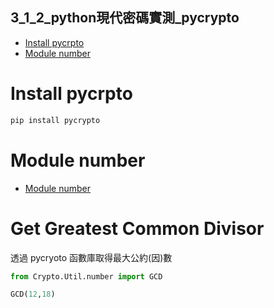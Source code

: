 ## 3_1_2_python現代密碼實測_pycrypto
- [Install pycrpto]()
- [Module number]()
# Install pycrpto
```python
pip install pycrypto
```
# Module number
- [Module number](https://pythonhosted.org/pycrypto/Crypto.Util.number-module.html)
# Get Greatest Common Divisor
透過 pycryoto 函數庫取得最大公約(因)數
```python
from Crypto.Util.number import GCD

GCD(12,18)
```


